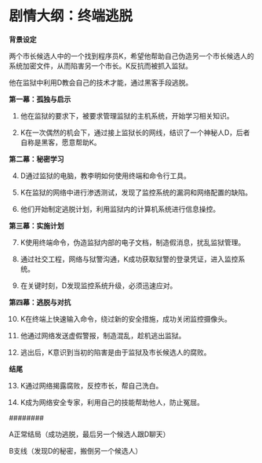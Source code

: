 # **剧情大纲：终端逃脱**

**背景设定**

两个市长候选人中的一个找到程序员K，希望他帮助自己伪造另一个市长候选人的系统加密文件，从而陷害另一个市长。K反抗而被抓入监狱。

他在监狱中利用D教会自己的技术才能，通过黑客手段逃脱。

**第一幕：孤独与启示**

1. 他在监狱的要求下，被要求管理监狱的主机系统，开始学习相关知识。

2. K在一次偶然的机会下，通过接上监狱长的网线，结识了一个神秘人D，后者自称是黑客，愿意帮助K。

**第二幕：秘密学习**

4. D通过监狱的电脑，教李明如何使用终端和命令行工具。

5. K在监狱的网络中进行渗透测试，发现了监控系统的漏洞和网络配置的缺陷。

6. 他们开始制定逃脱计划，利用监狱内的计算机系统进行信息操控。

**第三幕：实施计划**

7. K使用终端命令，伪造监狱内部的电子文档，制造假消息，扰乱监狱管理。

8. 通过社交工程，网络与狱警沟通，K成功获取狱警的登录凭证，进入监控系统。

9. 在关键时刻，D发现监控系统升级，必须迅速应对。

**第四幕：逃脱与对抗**

10. K在终端上快速输入命令，绕过新的安全措施，成功关闭监控摄像头。

11. 他通过网络发送虚假警报，制造混乱，趁机逃出监狱。

12. 逃出后，K意识到当初的陷害是由于监狱及市长候选人的腐败。

**结尾**

13. K通过网络揭露腐败，反控市长，帮自己洗白。

14. K成为网络安全专家，利用自己的技能帮助他人，防止冤屈。

########

A正常结局（成功逃脱，最后另一个候选人跟D聊天）

B支线（发现D的秘密，搬倒另一个候选人）


